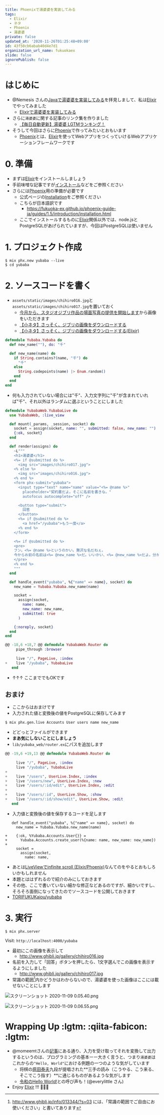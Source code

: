 ```yaml
---
title: Phoenixで湯婆婆を実装してみる
tags:
  - Elixir
  - ネタ
  - Phoenix
  - 湯婆婆
private: false
updated_at: '2020-11-26T01:25:48+09:00'
id: 43f50cb6abab40d4e7d1
organization_url_name: fukuokaex
slide: false
ignorePublish: false
---
```

# はじめに
- @Nemesis さんの[Javaで湯婆婆を実装してみる](https://qiita.com/Nemesis/items/c7192a7c510788d2cba2)を拝見しまして、私は[Elixir](https://elixir-lang.org/)でやってみました
    - [Elixirで湯婆婆を実装してみる](https://qiita.com/torifukukaiou/items/daec6de40a54978dccc9)
- さらに`湯婆婆`に関する記事のリンク集を作りました
    - [【毎日自動更新】湯婆婆 LGTMランキング！](https://qiita.com/torifukukaiou/items/c8361231cdc56e493245)
- そうして今回はさらに[Phoenix](https://www.phoenixframework.org/)で作ってみたいとおもいます
    - [Phoenix](https://www.phoenixframework.org/)とは、[Elixir](https://elixir-lang.org/)を使ってWebアプリをつくっていけるWebアプリケーションフレームワークです

# 0. 準備
- まずは[Elixir](https://elixir-lang.org/)をインストールしましょう
- 手前味噌な記事ですが[インストール](https://qiita.com/torifukukaiou/items/d04d0273749c41eb50af#0-%E3%82%A4%E3%83%B3%E3%82%B9%E3%83%88%E3%83%BC%E3%83%AB)などをご参照ください
- さらには[Phoenix](https://www.phoenixframework.org/)用の準備が必要です
    - 公式ページの[Installation](https://hexdocs.pm/phoenix/installation.html#content)をご参照ください
    - こちらが日本語訳です
        - https://fukuoka-ex.github.io/phoenix-guide-ja/guides/1.5/introduction/installation.html
    - ここでインストールするものに[Elixir](https://elixir-lang.org/)関係以外では、node.jsとPostgreSQLがあげられていますが、今回はPostgreSQLは使いません

# 1. プロジェクト作成

```
$ mix phx.new yubaba --live
$ cd yubaba
```

# 2. ソースコードを書く

- `assets/static/images/chihiro016.jpg`と`assets/static/images/chihiro017.jpg`を置いておく
    - [今月から、スタジオジブリ作品の場面写真の提供を開始します](http://www.ghibli.jp/info/013344/?s=03)から画像をいただきます
    - [【小ネタ】さっそく、ジブリの画像をダウンロードする](https://qiita.com/mine820/items/e2561cbdd1904069fa09)
    - [【小ネタ】さっそく、ジブリの画像をダウンロードする(Elixir)](https://qiita.com/torifukukaiou/items/0bd782a6f9228f6a95d5)

```elixir:lib/yubaba/yubaba.ex
defmodule Yubaba.Yubaba do
  def new_name(""), do: "千"

  def new_name(name) do
    if String.contains?(name, "千") do
      "千"
    else
      String.codepoints(name) |> Enum.random()
    end
  end
end
```
- 何も入力されていない場合には"千"、入力文字列に"千"が含まれていれば"千"、それ以外はランダムに選ぶということにしました

```elixir:lib/yubaba_web/live/yubaba_live.ex
defmodule YubabaWeb.YubabaLive do
  use YubabaWeb, :live_view

  def mount(_params, _session, socket) do
    socket = assign(socket, name: "", submitted: false, new_name: "")
    {:ok, socket}
  end

  def render(assigns) do
    ~L"""
    <h1>湯婆婆</h1>
    <%= if @submitted do %>
      <img src="images/chihiro017.jpg">
    <% else %>
      <img src="images/chihiro016.jpg">
    <% end %>
    <form phx-submit="yubaba">
      <input type="text" name="name" value="<%= @name %>"
        placeholder="契約書だよ。そこに名前を書きな。"
        autofocus autocomplete="off" />

      <button type="submit">
        回答
      </button>
      <%= if @submitted do %>
        <a href="/yubaba">もう一度</a>
      <% end %>
    </form>

    <%= if @submitted do %>
    <pre>
    フン。<%= @name %>というのかい。贅沢な名だねぇ。
    今からお前の名前は<%= @new_name %>だ。いいかい、<%= @new_name %>だよ。分かったら返事をするんだ、<%= @new_name %>!!
    </pre>
    <% end %>
    """
  end

  def handle_event("yubaba", %{"name" => name}, socket) do
    new_name = Yubaba.Yubaba.new_name(name)

    socket =
      assign(socket,
        name: name,
        new_name: new_name,
        submitted: true
      )

    {:noreply, socket}
  end
end
```

```diff:lib/yubaba_web/router.ex
@@ -18,6 +18,7 @@ defmodule YubabaWeb.Router do
     pipe_through :browser
 
     live "/", PageLive, :index
+    live "/yubaba", YubabaLive
   end
```

- ↑↑↑ ここまででもOKです

## おまけ
- ここからはおまけです
- 入力された値と変換後の値をPostgreSQLに保存してみます

```
$ mix phx.gen.live Accounts User users name new_name
```

- どどっとファイルができます
- **まあ気にしないことにしましょう**
- `lib/yubaba_web/router.ex`にパスを追加します

```diff:lib/yubaba_web/router.ex
@@ -19,6 +19,13 @@ defmodule YubabaWeb.Router do
 
     live "/", PageLive, :index
     live "/yubaba", YubabaLive
+
+    live "/users", UserLive.Index, :index
+    live "/users/new", UserLive.Index, :new
+    live "/users/:id/edit", UserLive.Index, :edit
+
+    live "/users/:id", UserLive.Show, :show
+    live "/users/:id/show/edit", UserLive.Show, :edit
   end
```


- 入力値と変換後の値を保存するコードを足します

```diff:YubabaWeb.YubabaLive
   def handle_event("yubaba", %{"name" => name}, socket) do
     new_name = Yubaba.Yubaba.new_name(name)
 
+    {:ok, %Yubaba.Accounts.User{}} =
+      Yubaba.Accounts.create_user(%{name: name, new_name: new_name})
+
     socket =
       assign(socket,
         name: name,
```

- あとは[LiveViewでinfinite scroll (Elixir/Phoenix)](https://qiita.com/torifukukaiou/items/c3e37813c6c32fb6d5d2)なんてのをやるとおもしろいかもしれません
- 本題とははずれるので紹介のみにしておきます
- その他、ここで書いていない細かな修正などあるのですが、細かいですし、そろそろ面倒になってきたのでソースコードを公開しておきます
- [TORIFUKUKaiou/yubaba](https://github.com/TORIFUKUKaiou/yubaba)




# 3. 実行

```
$ mix phx.server
```

Visit: `http://localhost:4000/yubaba`

- 最初にこの画像を表示して
    - http://www.ghibli.jp/gallery/chihiro016.jpg
- 名前を入力して「回答」ボタンを押したら、1文字選んでこの画像を表示するようにしました
    - http://www.ghibli.jp/gallery/chihiro017.jpg
- 常識の範囲[^1]内かどうかはわからないので、湯婆婆を使った画像はここには載せないことにします

[^1]: http://www.ghibli.jp/info/013344/?s=03 には、「常識の範囲でご自由にお使いください」と書いてあります

![スクリーンショット 2020-11-09 0.05.40.png](https://qiita-image-store.s3.ap-northeast-1.amazonaws.com/0/131808/b9648b75-f552-ce27-ea80-192da94ed165.png)

![スクリーンショット 2020-11-09 0.06.55.png](https://qiita-image-store.s3.ap-northeast-1.amazonaws.com/0/131808/b2e5f43d-7afd-d2a6-2b3b-f4ff42297b52.png)


# Wrapping Up :lgtm: :qiita-fabicon: :lgtm:
- @momeemtさんの[記事](https://qiita.com/momeemt/items/c4163f71a9b2d4408935#%E6%9C%80%E5%BE%8C%E3%81%AB)にある通り、入力を受け取ってそれを変換して出力するというのは、プログラミングの基本ーー大きく言うと、つまり`湯婆婆`はこれからの`"Hello, World"`における例題の一つのような気がしています
    - 将棋の[原田泰夫](https://ja.wikipedia.org/wiki/%E5%8E%9F%E7%94%B0%E6%B3%B0%E5%A4%AB)九段が提唱された**三手の読み（こうやる、こう来る、そこでこう指す）**に通じるものがあるような気がします
    - [令和のHello World!](https://qiita.com/everylittle/items/aae58c241194c0e5f515#%E3%81%AF%E3%81%98%E3%82%81%E3%81%AB)との呼び声も！(@everylittle さん)
- Enjoy [Elixir](https://elixir-lang.org/) !!! :rocket::rocket::rocket:




